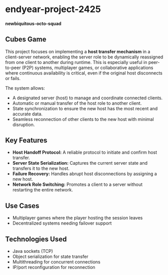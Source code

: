 # endyear-project-2425
#### newbiquitous-octo-squad
## Cubes Game

This project focuses on implementing a **host transfer mechanism** in a client-server network, enabling the server role to be dynamically reassigned from one client to another during runtime. This is especially useful in peer-to-peer (P2P) systems, multiplayer games, or collaborative applications where continuous availability is critical, even if the original host disconnects or fails.

The system allows:

- A designated server (host) to manage and coordinate connected clients.
- Automatic or manual transfer of the host role to another client.
- State synchronization to ensure the new host has the most recent and accurate data.
- Seamless reconnection of other clients to the new host with minimal disruption.

## Key Features

- **Host Handoff Protocol:** A reliable protocol to initiate and confirm host transfer.
- **Server State Serialization:** Captures the current server state and transfers it to the new host.
- **Failure Recovery:** Handles abrupt host disconnections by assigning a new host.
- **Network Role Switching:** Promotes a client to a server without restarting the entire network.

## Use Cases

- Multiplayer games where the player hosting the session leaves
- Decentralized systems needing failover support

## Technologies Used

- Java sockets (TCP)
- Object serialization for state transfer
- Multithreading for concurrent connections
- IP/port reconfiguration for reconnection

